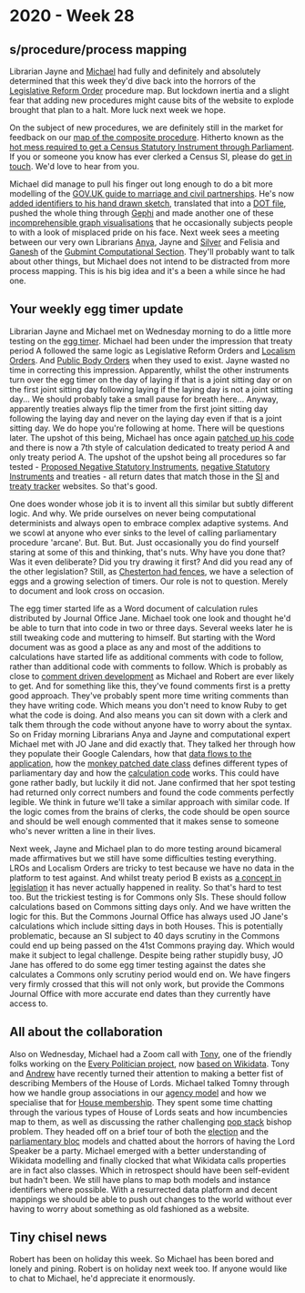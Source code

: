 # 2020 - Week 28

## s/procedure/process mapping

Librarian Jayne and [Michael](https://twitter.com/fantasticlife) had fully and definitely and absolutely determined that this week they'd dive back into the horrors of the [Legislative Reform Order](https://www.parliament.uk/business/committees/committees-archive/regulatory-reform-committee/regulatory-reform-orders/) procedure map. But lockdown inertia and a slight fear that adding new procedures might cause bits of the website to explode brought that plan to a halt. More luck next week we hope.

On the subject of new procedures, we are definitely still in the market for feedback on our [map of the composite procedure](https://erskinemay.parliament.uk/section/5622/composite-procedure/). Hitherto known as the [hot mess required to get a Census Statutory Instrument through Parliament](https://github.com/ukparliament/ontologies/blob/master/procedure/flowcharts/sis/census.pdf). If you or someone you know has ever clerked a Census SI, please do [get in touch](mailto:RIIDMSMailbox@parliament.uk). We'd love to hear from you.

Michael did manage to pull his finger out long enough to do a bit more modelling of the [GOV.UK guide to marriage and civil partnerships](https://www.gov.uk/marriages-civil-partnerships). He's now [added identifiers to his hand drawn sketch](https://github.com/fantasticlife/process-flows/blob/master/maps/marriage/marriage.pdf), translated that into a [DOT file](https://github.com/fantasticlife/process-flows/blob/master/maps/marriage/marriage.gv), pushed the whole thing through [Gephi](https://en.wikipedia.org/wiki/Gephi) and made another one of these [incomprehensible graph visualisations](https://github.com/fantasticlife/process-flows/blob/master/maps/marriage/graphviz.pdf) that he occasionally subjects people to with a look of misplaced pride on his face. Next week sees a meeting between our very own Librarians [Anya](https://twitter.com/bitten_), Jayne and [Silver](https://twitter.com/silveroliver) and Felisia and [Ganesh](https://twitter.com/gansenthi) of the [Gubmint Computational Section](https://www.gov.uk/government/organisations/government-digital-service). They'll probably want to talk about other things, but Michael does not intend to be distracted from more process mapping. This is his big idea and it's a been a while since he had one.

## Your weekly egg timer update

Librarian Jayne and Michael met on Wednesday morning to do a little more testing on the [egg timer](http://parliament-calendar.herokuapp.com/). Michael had been under the impression that treaty period A followed the same logic as Legislative Reform Orders and [Localism Orders](https://guidetoprocedure.parliament.uk/articles/0jFPWpQS/localism-orders). And [Public Body Orders](https://www.parliament.uk/business/committees/committees-a-z/lords-select/secondary-legislation-scrutiny-committee/public-bodies-orders/#:~:text=LORDS-,Public%20Bodies%20Orders,to%205%20of%20the%20Act.) when they used to exist. Jayne wasted no time in correcting this impression. Apparently, whilst the other instruments turn over the egg timer on the day of laying if that is a joint sitting day or on the first joint sitting day following laying if the laying day is not a joint sitting day... We should probably take a small pause for breath here... Anyway, apparently treaties always flip the timer from the first joint sitting day following the laying day and never on the laying day even if that is a joint sitting day. We do hope you're following at home. There will be questions later. The upshot of this being, Michael has once again [patched up his code](https://github.com/fantasticlife/egg-timer/blob/master/app/controllers/calculator_controller.rb) and there is now a 7th style of calculation dedicated to treaty period A and only treaty period A. The upshot of the upshot being all procedures so far tested - [Proposed Negative Statutory Instruments](https://www.parliament.uk/site-information/glossary/proposed-negative-statutory-instrument/), [negative Statutory Instruments](https://guidetoprocedure.parliament.uk/collections/PtBJuBiU/negative-procedure) and treaties - all return dates that match those in the [SI](https://statutoryinstruments.parliament.uk/) and [treaty tracker](https://treaties.parliament.uk/) websites. So that's good.

One does wonder whose job it is to invent all this similar but subtly different logic. And why. We pride ourselves on never being computational determinists and always open to embrace complex adaptive systems. And we scowl at anyone who ever sinks to the level of calling parliamentary procedure 'arcane'. But. But. But. Just occasionally you do find yourself staring at some of this and thinking, that's nuts. Why have you done that? Was it even deliberate? Did you try drawing it first? And did you read any of the other legislation? Still, as [Chesterton had fences](https://en.wikipedia.org/wiki/Wikipedia:Chesterton%27s_fence), we have a selection of eggs and a growing selection of timers. Our role is not to question. Merely to document and look cross on occasion.

The egg timer started life as a Word document of calculation rules distributed by Journal Office Jane. Michael took one look and thought he'd be able to turn that into code in two or three days. Several weeks later he is still tweaking code and muttering to himself. But starting with the Word document was as good a place as any and most of the additions to calculations have started life as additional comments with code to follow, rather than additional code with comments to follow. Which is probably as close to [comment driven development](https://www.sitepoint.com/comment-driven-development/) as Michael and Robert are ever likely to get. And for something like this, they've found comments first is a pretty good approach. They've probably spent more time writing comments than they have writing code. Which means you don't need to know Ruby to get what the code is doing. And also means you can sit down with a clerk and talk them through the code without anyone have to worry about the syntax. So on Friday morning Librarians Anya and Jayne and computational expert Michael met with JO Jane and did exactly that. They talked her through how they populate their Google Calendars, how that [data flows to the application](https://github.com/fantasticlife/egg-timer/blob/master/lib/tasks/sync.rake), how the [monkey patched date class](https://github.com/fantasticlife/egg-timer/blob/master/lib/monkey_patching/date.rb) defines different types of parliamentary day and how the [calculation code](https://github.com/fantasticlife/egg-timer/blob/master/app/controllers/calculator_controller.rb) works. This could have gone rather badly, but luckily it did not. Jane confirmed that her spot testing had returned only correct numbers and found the code comments perfectly legible. We think in future we'll take a similar approach with similar code. If the logic comes from the brains of clerks, the code should be open source and should be well enough commented that it makes sense to someone who's never written a line in their lives.

Next week, Jayne and Michael plan to do more testing around bicameral made affirmatives but we still have some difficulties testing everything. LROs and Localism Orders are tricky to test because we have no data in the platform to test against. And whilst treaty period B exists as [a concept in legislation](http://www.legislation.gov.uk/ukpga/2010/25/part/2#section-20-5) it has never actually happened in reality. So that's hard to test too. But the trickiest testing is for Commons only SIs. These should follow calculations based on Commons sitting days only. And we have written the logic for this. But the Commons Journal Office has always used JO Jane's calculations which include sitting days in both Houses. This is potentially problematic, because an SI subject to 40 days scrutiny in the Commons could end up being passed on the 41st Commons praying day. Which would make it subject to legal challenge. Despite being rather stupidly busy, JO Jane has offered to do some egg timer testing against the dates she calculates a Commons only scrutiny period would end on. We have fingers very firmly crossed that this will not only work, but provide the Commons Journal Office with more accurate end dates than they currently have access to.

## All about the collaboration

Also on Wednesday, Michael had a Zoom call with [Tony](https://twitter.com/tmtm), one of the friendly folks working on the [Every Politician project](https://everypolitician.org/), now [based on Wikidata](https://www.wikidata.org/wiki/Wikidata:WikiProject_every_politician). Tony and [Andrew](https://twitter.com/generalising) have recently turned their attention to making a better fist of describing Members of the House of Lords. Michael talked Tomny through how we handle group associations in our [agency model](https://ukparliament.github.io/ontologies/agency/agency-ontology.html) and how we specialise that for [House membership](https://ukparliament.github.io/ontologies/house-membership/house-membership-ontology.html). They spent some time chatting through the various types of House of Lords seats and how incumbencies map to them, as well as discussing the rather challenging [pop stack](https://en.wikipedia.org/wiki/Stack_(abstract_data_type)) bishop problem. They headed off on a brief tour of both the [election](https://ukparliament.github.io/ontologies/election/election-ontology.html) and the [parliamentary bloc](https://ukparliament.github.io/ontologies/parliamentary-bloc/parliamentary-bloc-ontology.html) models and chatted about the horrors of having the Lord Speaker be a party. Michael emerged with a better understanding of Wikidata modelling and finally clocked that what Wikidata calls properties are in fact also classes. Which in retrospect should have been self-evident but hadn't been. We still have plans to map both models and instance identifiers where possible. With a resurrected data platform and decent mappings we should be able to push out changes to the world without ever having to worry about something as old fashioned as a website.

## Tiny chisel news

Robert has been on holiday this week. So Michael has been bored and lonely and pining. Robert is on holiday next week too. If anyone would like to chat to Michael, he'd appreciate it enormously.

